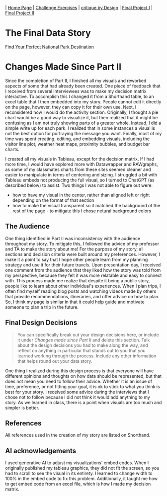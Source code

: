 | [Home Page](https://lmboos.github.io/boos-dataviz-portfolio/) | [Challenge Exercises](challenge-exercises.md) | [critique by Design](critique-by-design.md) | [Final Project I](final-project-part-one.md) | [Final Project II](final-project-part-two.md) 

# The Final Data Story
[Find Your Perfect National Park Destination](https://carnegiemellon.shorthandstories.com/national-park-planner/index.html) 

# Changes Made Since Part II
Since the completion of Part II, I finished all my visuals and reworked aspects of some that had already been created. One piece of feedback that I received from several interviewees was to make my decision matrix interactive. To accomplish this I changed it from a Shorthand table, to an excel table that I then embedded into my story. People cannot edit it directly on the page, however, they can copy it for their own use. Next, I reconsidered how I would do the activity section. Originally, I thought a pie chart would be a good way to visualize it, but then realized that it might be confusing as I am not truly showing parts of a greater whole. Instead, I did a simple write up for each park. I realized that in some instances a visual is not the best option for portraying the message you want. Finally, most of my time was spent creating, editing, and embedding visuals, including the visitor line plot, weather heat maps, proximity bubbles, and budget bar charts. 

I created all my visuals in Tableau, except for the decision matrix. If I had more time, I would have explored more with Datawrapper and RAWgraphs, as some of my classmates charts from these sites seemed cleaner and easier to manipulate in terms of centering and sizing. I struggled a bit with Tableau embeds not producing the full visual, so I turned to ChatGPT (as described below) to assist. Two things I was not able to figure out were:
- how to have my visual in the center, rather than aligned left or right depending on the format of that section
- how to make the visual transparent so it matched the background of the rest of the page - to mitigate this I chose netural background colors 

## The Audience
One thing identified in Part II was inconsistency with the audience throughout my story. To mitigate this, I followed the advice of my professor and TA to make the story about me! For the purpose of my story, all sections and decision criteria were built around my preferences. However, I make it a point to say that I hope other people learn from my planning strategy and use it for their future travels. Upon presentation day, I received one comment from the audience that they liked how the story was told from my perspective, because they felt it was more relatable and easy to connect with. This process made me realize that despite it being a public story, people like to learn about other individual's experiences. When I plan trips, I often find myself reading blog posts and watching videos made by others that provide recommendations, itineraries, and offer advice on how to plan. So, I think my page is similar in that it could help guide and motivate someone to plan a trip in the future.

## Final Design Decisions
> You can specifically break out your design decisions here, or include it under *Changes made since Part II* and delete this section. Talk about the design decisions you had to make along the way, and reflect on anything in particular that stands out to you that you learned working through the process.  Include any other information that helps round out your data story. 

One thing I realized during this design process is that everyone will have different opinions and thoughts on how data should be represented, but that does not mean you need to follow their advice. Whether it is an issue of time, preference, or not fitting your goal, it is ok to stick to what you think is best for your story. I received some advice during the interviews that I chose not to follow because I did not think it would add anything to my story. As we learned in class, there is a point when visuals are too much and simpler is better.

## References
All references used in the creation of my story are listed on Shorthand.

## AI acknowledgements
I used generative AI to adjust my visualizations' embed codes. When I originally published my tableau graphics, they did not fit the screen, so you had to scroll to see the visual in its entirety. I learned to change width to 100% in the embed code to fix this problem. Additionally, it taught me how to get embed code from an excel file, which is how I made my decision matrix. 
